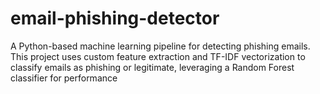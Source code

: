 # email-phishing-detector
A Python-based machine learning pipeline for detecting phishing emails. This project uses custom feature extraction and TF-IDF vectorization to classify emails as phishing or legitimate, leveraging a Random Forest classifier for performance
